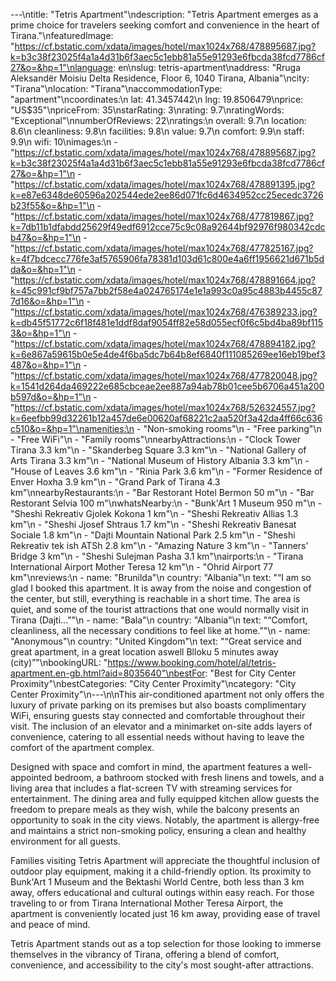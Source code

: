 ---\ntitle: "Tetris Apartment"\ndescription: "Tetris Apartment emerges as a prime choice for travelers seeking comfort and convenience in the heart of Tirana."\nfeaturedImage: "https://cf.bstatic.com/xdata/images/hotel/max1024x768/478895687.jpg?k=b3c38f23025f4a1a4d31b6f3aec5c1ebb81a55e91293e6fbcda38fcd7786cf27&o=&hp=1"\nlanguage: en\nslug: tetris-apartment\naddress: "Rruga Aleksandër Moisiu Delta Residence, Floor 6, 1040 Tirana, Albania"\ncity: "Tirana"\nlocation: "Tirana"\naccommodationType: "apartment"\ncoordinates:\n  lat: 41.3457442\n  lng: 19.8506479\nprice: "US$35"\npriceFrom: 35\nstarRating: 3\nrating: 9.7\nratingWords: "Exceptional"\nnumberOfReviews: 22\nratings:\n  overall: 9.7\n  location: 8.6\n  cleanliness: 9.8\n  facilities: 9.8\n  value: 9.7\n  comfort: 9.9\n  staff: 9.9\n  wifi: 10\nimages:\n  - "https://cf.bstatic.com/xdata/images/hotel/max1024x768/478895687.jpg?k=b3c38f23025f4a1a4d31b6f3aec5c1ebb81a55e91293e6fbcda38fcd7786cf27&o=&hp=1"\n  - "https://cf.bstatic.com/xdata/images/hotel/max1024x768/478891395.jpg?k=e87e6348de60596a202544ede2ee86d071fc6d4634952cc25ecedc3726b23f55&o=&hp=1"\n  - "https://cf.bstatic.com/xdata/images/hotel/max1024x768/477819867.jpg?k=7db11b1dfabdd25629f49edf6912cce75c9c08a92644bf92976f980342cdcb47&o=&hp=1"\n  - "https://cf.bstatic.com/xdata/images/hotel/max1024x768/477825167.jpg?k=4f7bdcecc776fe3af5765906fa78381d103d61c800e4a6ff1956621d671b5dda&o=&hp=1"\n  - "https://cf.bstatic.com/xdata/images/hotel/max1024x768/478891664.jpg?k=45c991cf9bf757a7bb2f58e4a024765174e1e1a993c0a95c4883b4455c877d16&o=&hp=1"\n  - "https://cf.bstatic.com/xdata/images/hotel/max1024x768/476389233.jpg?k=db45f51772c6f18f481e1ddf8daf9054ff82e58d055ecf0f6c5bd4ba89bf1153&o=&hp=1"\n  - "https://cf.bstatic.com/xdata/images/hotel/max1024x768/478894182.jpg?k=6e867a59615b0e5e4de4f6ba5dc7b64b8ef6840f111085269ee16eb19bef3487&o=&hp=1"\n  - "https://cf.bstatic.com/xdata/images/hotel/max1024x768/477820048.jpg?k=1541d264da469222e685cbceae2ee887a94ab78b01cee5b6706a451a200b597d&o=&hp=1"\n  - "https://cf.bstatic.com/xdata/images/hotel/max1024x768/526324557.jpg?k=6eefbb99d32261b12a457de6e00620af68221c2aa520f3a42da4ff66c636c510&o=&hp=1"\namenities:\n  - "Non-smoking rooms"\n  - "Free parking"\n  - "Free WiFi"\n  - "Family rooms"\nnearbyAttractions:\n  - "Clock Tower Tirana 3.3 km"\n  - "Skanderbeg Square 3.3 km"\n  - "National Gallery of Arts Tirana 3.3 km"\n  - "National Museum of History Albania 3.3 km"\n  - "House of Leaves 3.6 km"\n  - "Rinia Park 3.6 km"\n  - "Former Residence of Enver Hoxha 3.9 km"\n  - "Grand Park of Tirana 4.3 km"\nnearbyRestaurants:\n  - "Bar Restorant Hotel Bermon 50 m"\n  - "Bar Restorant Selvia 100 m"\nwhatsNearby:\n  - "Bunk'Art 1 Museum 950 m"\n  - "Sheshi Rekreativ Gjolek Kokona 1 km"\n  - "Sheshi Rekreativ Allias 1.3 km"\n  - "Sheshi Jjosef Shtraus 1.7 km"\n  - "Sheshi Rekreativ Banesat Sociale 1.8 km"\n  - "Dajti Mountain National Park 2.5 km"\n  - "Sheshi Rekreativ tek ish ATSh 2.8 km"\n  - "Amazing Nature 3 km"\n  - "Tanners' Bridge 3 km"\n  - "Sheshi Sulejman Pasha 3.1 km"\nairports:\n  - "Tirana International Airport Mother Teresa 12 km"\n  - "Ohrid Airport 77 km"\nreviews:\n  - name: "Brunilda"\n    country: "Albania"\n    text: "“I am so glad I booked this apartment. It is away from the noise and congestion of the center, but still, everything is reachable in a short time. The area is quiet, and some of the tourist attractions that one would normally visit in Tirana (Dajti...”"\n  - name: "Bala"\n    country: "Albania"\n    text: "“Comfort, cleanliness, all the necessary conditions to feel like at home.”"\n  - name: "Anonymous"\n    country: "United Kingdom"\n    text: "“Great service and great apartment, in a great location aswell Blloku 5 minutes away (city)”"\nbookingURL: "https://www.booking.com/hotel/al/tetris-apartment.en-gb.html?aid=8035640"\nbestFor: "Best for City Center Proximity"\nbestCategories: "City Center Proximity"\ncategory: "City Center Proximity"\n---\n\nThis air-conditioned apartment not only offers the luxury of private parking on its premises but also boasts complimentary WiFi, ensuring guests stay connected and comfortable throughout their visit. The inclusion of an elevator and a minimarket on-site adds layers of convenience, catering to all essential needs without having to leave the comfort of the apartment complex.

Designed with space and comfort in mind, the apartment features a well-appointed bedroom, a bathroom stocked with fresh linens and towels, and a living area that includes a flat-screen TV with streaming services for entertainment. The dining area and fully equipped kitchen allow guests the freedom to prepare meals as they wish, while the balcony presents an opportunity to soak in the city views. Notably, the apartment is allergy-free and maintains a strict non-smoking policy, ensuring a clean and healthy environment for all guests.

Families visiting Tetris Apartment will appreciate the thoughtful inclusion of outdoor play equipment, making it a child-friendly option. Its proximity to Bunk'Art 1 Museum and the Bektashi World Centre, both less than 3 km away, offers educational and cultural outings within easy reach. For those traveling to or from Tirana International Mother Teresa Airport, the apartment is conveniently located just 16 km away, providing ease of travel and peace of mind.

Tetris Apartment stands out as a top selection for those looking to immerse themselves in the vibrancy of Tirana, offering a blend of comfort, convenience, and accessibility to the city's most sought-after attractions.